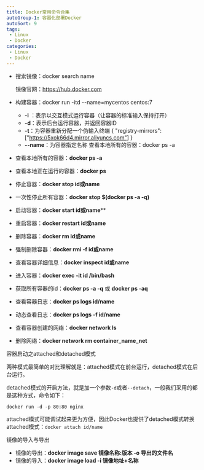 ```yaml
---
title: Docker常用命令合集
autoGroup-1: 容器化部署Docker
autoSort: 9
tags:
 - Linux
 - Docker
categories: 
 - Linux
 - Docker
---
```




- 搜索镜像：docker search name

  镜像官网：https://hub.docker.com

- 构建容器：docker run -itd --name=mycentos centos:7
  - **-i** ：表示以交互模式运行容器（让容器的标准输入保持打开）
  - **-d**：表示后台运行容器，并返回容器ID
  - **-t**：为容器重新分配一个伪输入终端 { "registry-mirrors": ["https://5xok66d4.mirror.aliyuncs.com"] }
  - **--name**：为容器指定名称 查看本地所有的容器：docker ps -a
  
- 查看本地所有的容器：**docker ps -a**

- 查看本地正在运行的容器：**docker ps**

- 停止容器：**docker stop id或name**

- 一次性停止所有容器：**docker stop $(docker ps -a -q)**

- 启动容器：**docker start id或name****

- 重启容器：**docker restart id或name**

- 删除容器：**docker rm id或name**

- 强制删除容器：**docker rmi -f id或name**

- 查看容器详细信息：**docker inspect id或name**

- 进入容器：**docker exec -it id /bin/bash**

- 获取所有容器的id：**docker ps -a -q** 或 **docker ps -aq**

- 查看容器日志：**docker ps logs id/name**

- 动态查看日志：**docker ps logs -f id/name**

- 查看容器创建的网络：**docker network ls**

- 删除网络：**docker network rm container_name_net**



容器启动之attached和detached模式

两种模式最简单的对比理解就是：attached模式在前台运行，detached模式在后台运行。

detached模式的开启方法，就是加一个参数`-d`或者`--detach`，一般我们采用的都是这种方式，命令如下：

```shell
docker run -d -p 80:80 nginx
```

attached模式可能调试起来更为方便，因此Docker也提供了detached模式转换attached模式：`docker attach id/name`



镜像的导入与导出

- 镜像的导出：**docker image save 镜像名称:版本 -o 导出的文件名**
- 镜像的导入：**docker image load -i 镜像地址+名称**